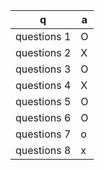  q  | a
--- | ---
questions 1		| O
questions 2		| X
questions 3		| O
questions 4		| X
questions 5		| O
questions 6		| O
questions 7		| o 
questions 8		| x 